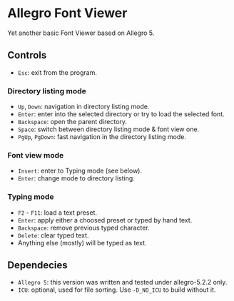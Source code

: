 # Allegro Font Viewer

Yet another basic Font Viewer based on Allegro 5.

## Controls

* `Esc`: exit from the program.

### Directory listing mode

* `Up`, `Down`: navigation in directory listing mode.
* `Enter`: enter into the selected directory or try to load the selected font.
* `Backspace`: open the parent directory.
* `Space`: switch between directory listing mode & font view one.
* `PgUp`, `PgDown`: fast navigation in the directory listing mode.

### Font view mode

* `Insert`: enter to Typing mode (see below).
* `Enter`: change mode to directory listing.

### Typing mode

* `F2` - `F11`: load a text preset.
* `Enter`: apply either a choosed preset or typed by hand text.
* `Backspace`: remove previous typed character.
* `Delete`: clear typed text.
* Anything else (mostly) will be typed as text.


## Dependecies

* `Allegro 5`: this version was written and tested under allegro-5.2.2 only.
* `ICU`: optional, used for file sorting. Use `-D_NO_ICU` to build without it.
